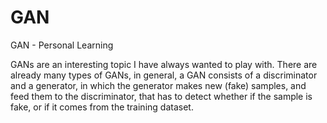 # GAN
GAN - Personal Learning

GANs are an interesting topic I have always wanted to play with. There are already many types of GANs, in general, a GAN consists of a discriminator and a generator, in which the generator makes new (fake) samples, and feed them to the discriminator, that has to detect whether if the sample is fake, or if it comes from the training dataset.
